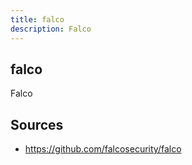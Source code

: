 ```yaml
---
title: falco
description: Falco
---
```


## falco

Falco

## Sources

- https://github.com/falcosecurity/falco
